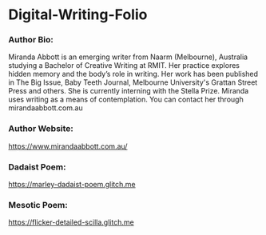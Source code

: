 # Digital-Writing-Folio

### Author Bio:
Miranda Abbott is an emerging writer from Naarm (Melbourne), Australia studying a Bachelor of Creative Writing at RMIT. Her practice explores hidden memory and the body’s role in writing. Her work has been published in The Big Issue, Baby Teeth Journal, Melbourne University's Grattan Street Press and others. She is currently interning with the Stella Prize. Miranda uses writing as a means of contemplation. You can contact her through mirandaabbott.com.au 

### Author Website:
https://www.mirandaabbott.com.au/

### Dadaist Poem:
https://marley-dadaist-poem.glitch.me

### Mesotic Poem:
https://flicker-detailed-scilla.glitch.me
